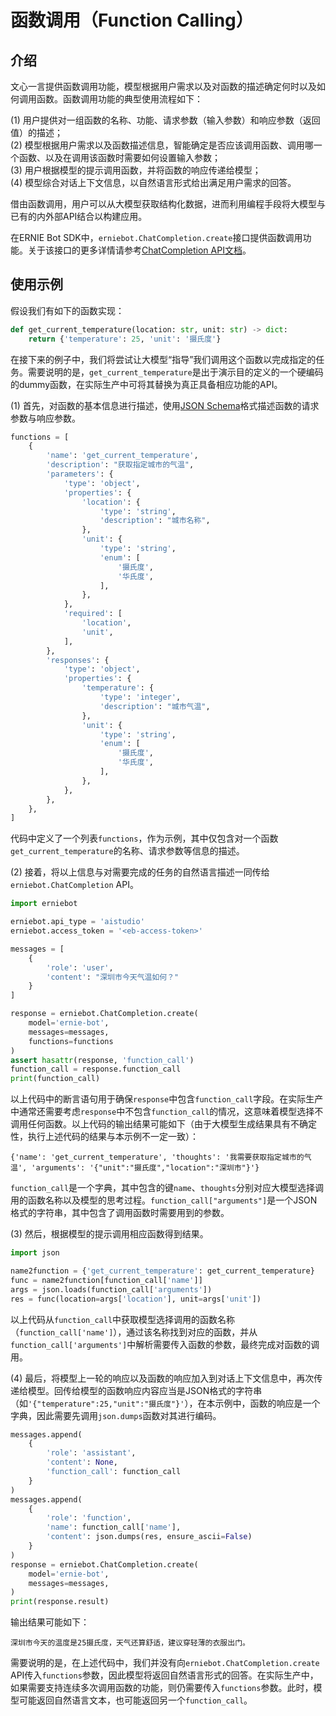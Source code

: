 # 函数调用（Function Calling）

## 介绍

文心一言提供函数调用功能，模型根据用户需求以及对函数的描述确定何时以及如何调用函数。函数调用功能的典型使用流程如下：

(1) 用户提供对一组函数的名称、功能、请求参数（输入参数）和响应参数（返回值）的描述；
<br>(2) 模型根据用户需求以及函数描述信息，智能确定是否应该调用函数、调用哪一个函数、以及在调用该函数时需要如何设置输入参数；
<br>(3) 用户根据模型的提示调用函数，并将函数的响应传递给模型；
<br>(4) 模型综合对话上下文信息，以自然语言形式给出满足用户需求的回答。

借由函数调用，用户可以从大模型获取结构化数据，进而利用编程手段将大模型与已有的内外部API结合以构建应用。

在ERNIE Bot SDK中，`erniebot.ChatCompletion.create`接口提供函数调用功能。关于该接口的更多详情请参考[ChatCompletion API文档](../api_reference/chat_completion.md)。

## 使用示例

假设我们有如下的函数实现：

```{.py .copy}
def get_current_temperature(location: str, unit: str) -> dict:
    return {'temperature': 25, 'unit': '摄氏度'}
```

在接下来的例子中，我们将尝试让大模型“指导”我们调用这个函数以完成指定的任务。需要说明的是，`get_current_temperature`是出于演示目的定义的一个硬编码的dummy函数，在实际生产中可将其替换为真正具备相应功能的API。

(1) 首先，对函数的基本信息进行描述，使用[JSON Schema](https://json-schema.org/)格式描述函数的请求参数与响应参数。

```{.py .copy}
functions = [
    {
        'name': 'get_current_temperature',
        'description': "获取指定城市的气温",
        'parameters': {
            'type': 'object',
            'properties': {
                'location': {
                    'type': 'string',
                    'description': "城市名称",
                },
                'unit': {
                    'type': 'string',
                    'enum': [
                        '摄氏度',
                        '华氏度',
                    ],
                },
            },
            'required': [
                'location',
                'unit',
            ],
        },
        'responses': {
            'type': 'object',
            'properties': {
                'temperature': {
                    'type': 'integer',
                    'description': "城市气温",
                },
                'unit': {
                    'type': 'string',
                    'enum': [
                        '摄氏度',
                        '华氏度',
                    ],
                },
            },
        },
    },
]
```

代码中定义了一个列表`functions`，作为示例，其中仅包含对一个函数`get_current_temperature`的名称、请求参数等信息的描述。

(2) 接着，将以上信息与对需要完成的任务的自然语言描述一同传给`erniebot.ChatCompletion` API。

```{.py .copy}
import erniebot

erniebot.api_type = 'aistudio'
erniebot.access_token = '<eb-access-token>'

messages = [
    {
        'role': 'user',
        'content': "深圳市今天气温如何？"
    }
]

response = erniebot.ChatCompletion.create(
    model='ernie-bot',
    messages=messages,
    functions=functions
)
assert hasattr(response, 'function_call')
function_call = response.function_call
print(function_call)
```

以上代码中的断言语句用于确保`response`中包含`function_call`字段。在实际生产中通常还需要考虑`response`中不包含`function_call`的情况，这意味着模型选择不调用任何函数。以上代码的输出结果可能如下（由于大模型生成结果具有不确定性，执行上述代码的结果与本示例不一定一致）：

```text
{'name': 'get_current_temperature', 'thoughts': '我需要获取指定城市的气温', 'arguments': '{"unit":"摄氏度","location":"深圳市"}'}
```

`function_call`是一个字典，其中包含的键`name`、`thoughts`分别对应大模型选择调用的函数名称以及模型的思考过程。`function_call["arguments"]`是一个JSON格式的字符串，其中包含了调用函数时需要用到的参数。

(3) 然后，根据模型的提示调用相应函数得到结果。

```{.py .copy}
import json

name2function = {'get_current_temperature': get_current_temperature}
func = name2function[function_call['name']]
args = json.loads(function_call['arguments'])
res = func(location=args['location'], unit=args['unit'])
```

以上代码从`function_call`中获取模型选择调用的函数名称（`function_call['name']`），通过该名称找到对应的函数，并从`function_call['arguments']`中解析需要传入函数的参数，最终完成对函数的调用。

(4) 最后，将模型上一轮的响应以及函数的响应加入到对话上下文信息中，再次传递给模型。回传给模型的函数响应内容应当是JSON格式的字符串（如`'{"temperature":25,"unit":"摄氏度"}'`），在本示例中，函数的响应是一个字典，因此需要先调用`json.dumps`函数对其进行编码。

```{.py .copy}
messages.append(
    {
        'role': 'assistant',
        'content': None,
        'function_call': function_call
    }
)
messages.append(
    {
        'role': 'function',
        'name': function_call['name'],
        'content': json.dumps(res, ensure_ascii=False)
    }
)
response = erniebot.ChatCompletion.create(
    model='ernie-bot',
    messages=messages,
)
print(response.result)
```

输出结果可能如下：

```text
深圳市今天的温度是25摄氏度，天气还算舒适，建议穿轻薄的衣服出门。
```

需要说明的是，在上述代码中，我们并没有向`erniebot.ChatCompletion.create` API传入`functions`参数，因此模型将返回自然语言形式的回答。在实际生产中，如果需要支持连续多次调用函数的功能，则仍需要传入`functions`参数。此时，模型可能返回自然语言文本，也可能返回另一个`function_call`。
